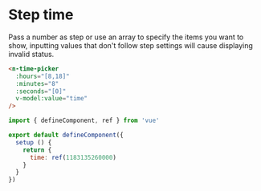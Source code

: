 # Step time

Pass a number as step or use an array to specify the items you want to show, inputting values that don't follow step settings will cause displaying invalid status.

```html
<n-time-picker
  :hours="[8,18]"
  :minutes="8"
  :seconds="[0]"
  v-model:value="time"
/>
```

```js
import { defineComponent, ref } from 'vue'

export default defineComponent({
  setup () {
    return {
      time: ref(1183135260000)
    }
  }
})
```
